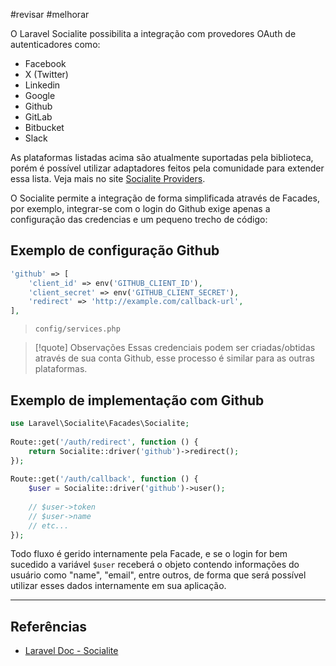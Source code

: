 #revisar #melhorar

O Laravel Socialite possibilita a integração com provedores OAuth de autenticadores como:
- Facebook
- X (Twitter)
- Linkedin
- Google
- Github
- GitLab
- Bitbucket
- Slack

As plataformas listadas acima são atualmente suportadas pela biblioteca, porém é possível utilizar adaptadores feitos pela comunidade para extender essa lista. Veja mais no site [Socialite Providers](https://socialiteproviders.com/).

O Socialite permite a integração de forma simplificada através de Facades, por exemplo, integrar-se com o login do Github exige apenas a configuração das credencias e um pequeno trecho de código:

## Exemplo de configuração Github
```php
'github' => [
    'client_id' => env('GITHUB_CLIENT_ID'),
    'client_secret' => env('GITHUB_CLIENT_SECRET'),
    'redirect' => 'http://example.com/callback-url',
],
```
>`config/services.php`

> [!quote] Observações
> Essas credenciais podem ser criadas/obtidas através de sua conta Github, esse processo é similar para as outras plataformas.


## Exemplo de implementação com Github
```php
use Laravel\Socialite\Facades\Socialite;
 
Route::get('/auth/redirect', function () {
    return Socialite::driver('github')->redirect();
});
 
Route::get('/auth/callback', function () {
    $user = Socialite::driver('github')->user();
 
    // $user->token
	// $user->name
	// etc...
});
```

Todo fluxo é gerido internamente pela Facade, e se o login for bem sucedido a variável `$user` receberá o objeto contendo informações do usuário como "name", "email", entre outros, de forma que será possível utilizar esses dados internamente em sua aplicação.

---
## Referências
- [Laravel Doc - Socialite](https://laravel.com/docs/11.x/socialite)